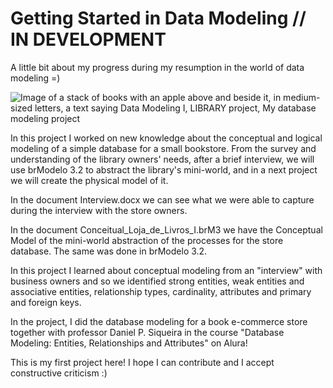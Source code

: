 # Getting Started in Data Modeling // IN DEVELOPMENT
A little bit about my progress during my resumption in the world of data modeling =)

![Image of a stack of books with an apple above and beside it, in medium-sized letters, a text saying Data Modeling I, LIBRARY project, My database modeling project](https://user-images.githubusercontent.com/102270053/179326643-0c9a82d0-0ccf-42fc-8c22-5be67989996f.png)

In this project I worked on new knowledge about the conceptual and logical modeling of a simple database for a small bookstore. 
From the survey and understanding of the library owners' needs, after a brief interview, we will use brModelo 3.2 to abstract the library's mini-world, and in a next project we will create the physical model of it. 

In the document Interview.docx we can see what we were able to capture during the interview with the store owners.

In the document Conceitual_Loja_de_Livros_I.brM3 we have the Conceptual Model of the mini-world abstraction of the processes for the store database. The same was done in brModelo 3.2.

In this project I learned about conceptual modeling from an "interview" with business owners and so we identified strong entities, weak entities and associative entities, relationship types, cardinality, attributes and primary and foreign keys.

In the project, I did the database modeling for a book e-commerce store together with professor Daniel P. Siqueira in the course "Database Modeling: Entities, Relationships and Attributes" on Alura!

This is my first project here! I hope I can contribute and I accept constructive criticism :)
